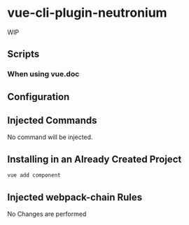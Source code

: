 # vue-cli-plugin-neutronium

WIP

## Scripts

### When using vue.doc

## Configuration


## Injected Commands

No command will be injected.


## Installing in an Already Created Project

``` sh
vue add component
```

## Injected webpack-chain Rules
No Changes are performed
